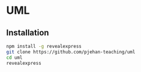 # UML

## Installation

```bash
npm install -g revealexpress
git clone https://github.com/pjehan-teaching/uml
cd uml
revealexpress
```